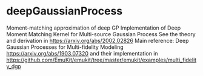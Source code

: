# deepGaussianProcess
Moment-matching approximation of deep GP
Implementation of Deep Moment Matching Kernel for Multi-source Gaussian Process
See the theory and derivation in https://arxiv.org/abs/2002.02826
Main reference: Deep Gaussian Processes for Multi-fidelity Modeling https://arxiv.org/abs/1903.07320
and their implementation in https://github.com/EmuKit/emukit/tree/master/emukit/examples/multi_fidelity_dgp
